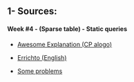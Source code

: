 
## 1- Sources:

#### Week #4 - (Sparse table) - Static queries

* [Awesome Explanation (CP alogo)](https://cp-algorithms.com/data_structures/sparse-table.html#range-minimum-queries-rmq)

* [Errichto (English)](https://youtu.be/0jWeUdxrGm4)

* [Some problems](https://codeforces.com/blog/entry/70418)
